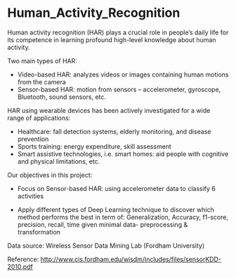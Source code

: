 # Human_Activity_Recognition


Human activity recognition (HAR) plays a crucial role in people’s daily life for its competence in learning profound high-level knowledge about human activity. 

Two main types of HAR:  
- Video-based HAR: analyzes videos or images containing human motions from the camera 
- Sensor-based HAR: motion from sensors – accelerometer, gyroscope, Bluetooth, sound sensors, etc. 


HAR using wearable devices has been actively investigated for a wide range of applications:
- Healthcare:  fall detection systems, elderly monitoring, and disease prevention
- Sports training: energy expenditure, skill assessment
- Smart assistive technologies, i.e. smart homes: aid people with cognitive and physical limitations, etc.

Our objectives in this project: 
- Focus on Sensor-based HAR: using accelerometer data to classify 6 activities

- Apply different types of  Deep Learning technique to discover which method performs the best in term of: Generalization, Accuracy, f1-score, precision, recall, time given minimal  data- preprocessing & transformation

Data source: Wireless Sensor Data Mining Lab (Fordham University) 

Reference: http://www.cis.fordham.edu/wisdm/includes/files/sensorKDD-2010.pdf

